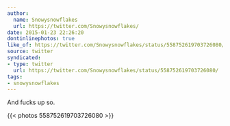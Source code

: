 ```yaml
---
author:
  name: Snowysnowflakes
  url: https://twitter.com/Snowysnowflakes/
date: 2015-01-23 22:26:20
dontinlinephotos: true
like_of: https://twitter.com/Snowysnowflakes/status/558752619703726080/
source: twitter
syndicated:
- type: twitter
  url: https://twitter.com/Snowysnowflakes/status/558752619703726080/
tags:
- snowysnowflakes
---
```


And fucks up so. 

{{< photos 558752619703726080 >}}